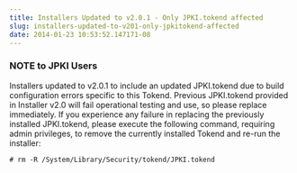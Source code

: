 ```yaml
---
title: Installers Updated to v2.0.1 - Only JPKI.tokend affected
slug: installers-updated-to-v201-only-jpkitokend-affected
date: 2014-01-23 10:53:52.147171-08
---
```


### NOTE to JPKI Users

Installers updated to v2.0.1 to include an updated JPKI.tokend due to build configuration errors specific to this Tokend. Previous JPKI.tokend provided in Installer v2.0 will fail operational testing and use, so please replace immediately. If you experience any failure in replacing the previously installed JPKI.tokend, please execute the following command, requiring admin privileges, to remove the currently installed Tokend and re-run the installer:

    # rm -R /System/Library/Security/tokend/JPKI.tokend
